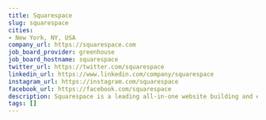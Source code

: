 ```yaml
---
title: Squarespace
slug: squarespace
cities:
- New York, NY, USA
company_url: https://squarespace.com
job_board_provider: greenhouse
job_board_hostname: squarespace
twitter_url: https://twitter.com/squarespace
linkedin_url: https://www.linkedin.com/company/squarespace
instagram_url: https://instagram.com/squarespace
facebook_url: https://facebook.com/squarespace
description: Squarespace is a leading all-in-one website building and ecommerce platform that enables millions to build a brand and transact with their customers in an impactful and beautiful online presence.
tags: []
---
```

